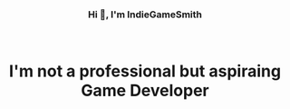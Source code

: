 <div align="center" style="background-image: url(background-size: cover; background-position: center; padding: 20px;">
    <h3>Hi 👋, I'm IndieGameSmith</h3>
    <h1><br>I'm not a professional but aspiraing Game Developer</h1>
</div>
